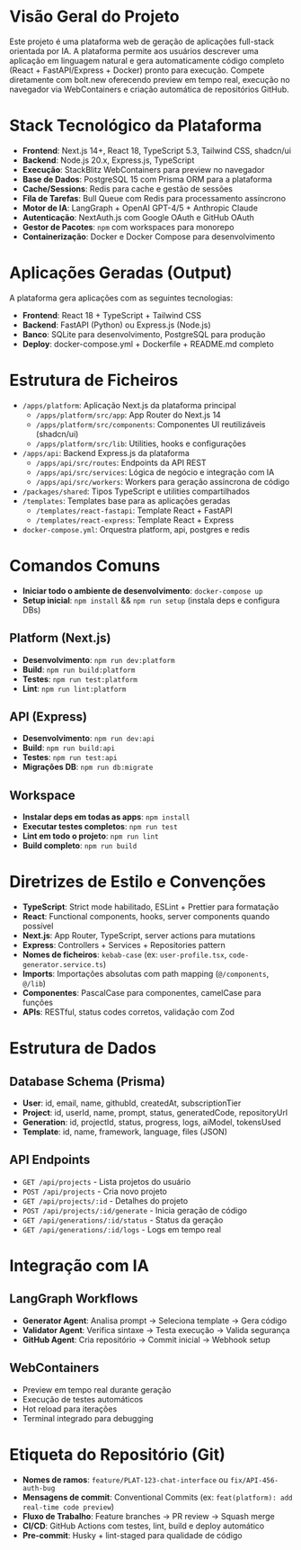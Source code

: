 # Visão Geral do Projeto

Este projeto é uma plataforma web de geração de aplicações full-stack orientada por IA. A plataforma permite aos usuários descrever uma aplicação em linguagem natural e gera automaticamente código completo (React + FastAPI/Express + Docker) pronto para execução. Compete diretamente com bolt.new oferecendo preview em tempo real, execução no navegador via WebContainers e criação automática de repositórios GitHub.

# Stack Tecnológico da Plataforma

* **Frontend**: Next.js 14+, React 18, TypeScript 5.3, Tailwind CSS, shadcn/ui
* **Backend**: Node.js 20.x, Express.js, TypeScript
* **Execução**: StackBlitz WebContainers para preview no navegador
* **Base de Dados**: PostgreSQL 15 com Prisma ORM para a plataforma
* **Cache/Sessions**: Redis para cache e gestão de sessões
* **Fila de Tarefas**: Bull Queue com Redis para processamento assíncrono
* **Motor de IA**: LangGraph + OpenAI GPT-4/5 + Anthropic Claude
* **Autenticação**: NextAuth.js com Google OAuth e GitHub OAuth
* **Gestor de Pacotes**: `npm` com workspaces para monorepo
* **Containerização**: Docker e Docker Compose para desenvolvimento

# Aplicações Geradas (Output)

A plataforma gera aplicações com as seguintes tecnologias:
* **Frontend**: React 18 + TypeScript + Tailwind CSS
* **Backend**: FastAPI (Python) ou Express.js (Node.js)
* **Banco**: SQLite para desenvolvimento, PostgreSQL para produção
* **Deploy**: docker-compose.yml + Dockerfile + README.md completo

# Estrutura de Ficheiros

* `/apps/platform`: Aplicação Next.js da plataforma principal
    * `/apps/platform/src/app`: App Router do Next.js 14
    * `/apps/platform/src/components`: Componentes UI reutilizáveis (shadcn/ui)
    * `/apps/platform/src/lib`: Utilities, hooks e configurações
* `/apps/api`: Backend Express.js da plataforma
    * `/apps/api/src/routes`: Endpoints da API REST
    * `/apps/api/src/services`: Lógica de negócio e integração com IA
    * `/apps/api/src/workers`: Workers para geração assíncrona de código
* `/packages/shared`: Tipos TypeScript e utilities compartilhados
* `/templates`: Templates base para as aplicações geradas
    * `/templates/react-fastapi`: Template React + FastAPI
    * `/templates/react-express`: Template React + Express
* `docker-compose.yml`: Orquestra platform, api, postgres e redis

# Comandos Comuns

* **Iniciar todo o ambiente de desenvolvimento**: `docker-compose up`
* **Setup inicial**: `npm install` && `npm run setup` (instala deps e configura DBs)

## Platform (Next.js)
* **Desenvolvimento**: `npm run dev:platform`
* **Build**: `npm run build:platform`
* **Testes**: `npm run test:platform`
* **Lint**: `npm run lint:platform`

## API (Express)
* **Desenvolvimento**: `npm run dev:api`
* **Build**: `npm run build:api`
* **Testes**: `npm run test:api`
* **Migrações DB**: `npm run db:migrate`

## Workspace
* **Instalar deps em todas as apps**: `npm install`
* **Executar testes completos**: `npm run test`
* **Lint em todo o projeto**: `npm run lint`
* **Build completo**: `npm run build`

# Diretrizes de Estilo e Convenções

* **TypeScript**: Strict mode habilitado, ESLint + Prettier para formatação
* **React**: Functional components, hooks, server components quando possível
* **Next.js**: App Router, TypeScript, server actions para mutations
* **Express**: Controllers + Services + Repositories pattern
* **Nomes de ficheiros**: `kebab-case` (ex: `user-profile.tsx`, `code-generator.service.ts`)
* **Imports**: Importações absolutas com path mapping (`@/components`, `@/lib`)
* **Componentes**: PascalCase para componentes, camelCase para funções
* **APIs**: RESTful, status codes corretos, validação com Zod

# Estrutura de Dados

## Database Schema (Prisma)
* **User**: id, email, name, githubId, createdAt, subscriptionTier
* **Project**: id, userId, name, prompt, status, generatedCode, repositoryUrl
* **Generation**: id, projectId, status, progress, logs, aiModel, tokensUsed
* **Template**: id, name, framework, language, files (JSON)

## API Endpoints
* `GET /api/projects` - Lista projetos do usuário
* `POST /api/projects` - Cria novo projeto
* `GET /api/projects/:id` - Detalhes do projeto
* `POST /api/projects/:id/generate` - Inicia geração de código
* `GET /api/generations/:id/status` - Status da geração
* `GET /api/generations/:id/logs` - Logs em tempo real

# Integração com IA

## LangGraph Workflows
* **Generator Agent**: Analisa prompt → Seleciona template → Gera código
* **Validator Agent**: Verifica sintaxe → Testa execução → Valida segurança  
* **GitHub Agent**: Cria repositório → Commit inicial → Webhook setup

## WebContainers
* Preview em tempo real durante geração
* Execução de testes automáticos
* Hot reload para iterações
* Terminal integrado para debugging

# Etiqueta do Repositório (Git)

* **Nomes de ramos**: `feature/PLAT-123-chat-interface` ou `fix/API-456-auth-bug`
* **Mensagens de commit**: Conventional Commits (ex: `feat(platform): add real-time code preview`)
* **Fluxo de Trabalho**: Feature branches → PR review → Squash merge
* **CI/CD**: GitHub Actions com testes, lint, build e deploy automático
* **Pre-commit**: Husky + lint-staged para qualidade de código